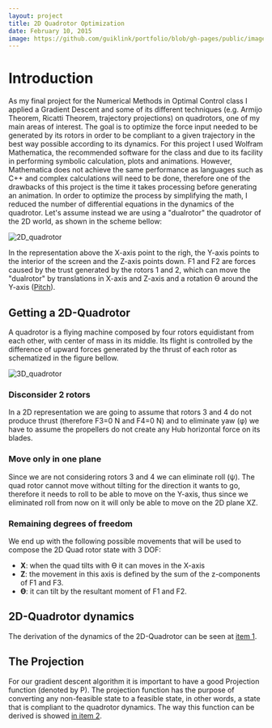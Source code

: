 ```yaml
---
layout: project
title: 2D Quadrotor Optimization
date: February 10, 2015
image: https://github.com/guiklink/portfolio/blob/gh-pages/public/images/2D_quad_opt/logo.png?raw=true
---
```


# Introduction
As my final project for the Numerical Methods in Optimal Control class I applied a Gradient Descent and some of its different techniques (e.g. Armijo Theorem, Ricatti Theorem, trajectory projections) on quadrotors, one of my main areas of interest. The goal is to optimize the force input needed to be generated by its rotors in order to be compliant to a given trajectory in the best way possible according to its dynamics. 
For this project I used Wolfram Mathematica, the recommended software for the class and due to its facility in performing symbolic calculation, plots and animations. However, Mathematica does not achieve the same performance as languages such as C++ and complex calculations will need to be done, therefore one of the drawbacks of this project is the time it takes processing before generating an animation. In order to optimize the process by simplifying the math, I reduced the number of differential equations in the dynamics of the quadrotor. Let's assume instead we are using a "dualrotor" the quadrotor of the 2D world, as shown in the scheme bellow:

![2D_quadrotor](https://github.com/guiklink/portfolio/blob/gh-pages/public/images/2D_quad_opt/2dQuad_1.png?raw=true)

In the representation above the X-axis point to the righ, the Y-axis points to the interior of the screen and the Z-axis points down. F1 and F2 are forces caused by the trust generated by the rotors 1 and 2, which can move the "dualrotor" by translations in X-axis and Z-axis and a rotation ϴ around the Y-axis ([Pitch](https://en.wikipedia.org/wiki/Flight_dynamics#/media/File:Yaw_Axis_Corrected.svg)).


## Getting a 2D-Quadrotor
A quadrotor is a flying machine composed by four rotors equidistant from each other, with center of mass in its middle. Its flight is controlled by the difference of upward forces generated by the thrust of each rotor as schematized in the figure bellow.

![3D_quadrotor](https://github.com/guiklink/portfolio/blob/gh-pages/public/images/2D_quad_opt/2dQuad_2.png?raw=true)

### Disconsider 2 rotors
In a 2D representation we are going to assume that rotors 3 and 4 do not produce thrust (therefore F3=0 N and F4=0 N) and to eliminate yaw (φ) we have to assume the propellers do not create any Hub horizontal force on its blades.

### Move only in one plane
Since we are not considering rotors 3 and 4 we can eliminate roll (ψ). The quad rotor cannot move without tilting for the direction it wants to go, therefore it needs to roll to be able to move on the Y-axis, thus since we eliminated roll from now on it will only be able to move on the 2D plane XZ.

### Remaining degrees of freedom
We end up with the following possible movements that will be used to compose the 2D Quad rotor state with 3 DOF:

* **X**: when the quad tilts with ϴ it can moves in the X-axis
* **Z**: the movement in this axis is defined by the sum of the z-components of F1 and F3.
* **ϴ**: it can tilt by the resultant moment of F1 and F2.

## 2D-Quadrotor dynamics
The derivation of the dynamics of the 2D-Quadrotor can be seen at [item 1]().

## The Projection
For our gradient descent algorithm it is important to have a good Projection function (denoted by P). The projection function has the purpose of converting any non-feasible state to a feasible state, in other words, a state that is compliant to the quadrotor dynamics. The way this function can be derived is showed [in item 2]().